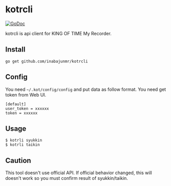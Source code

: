 # kotrcli

[![GoDoc](https://godoc.org/github.com/inabajunmr/kotrcli/github?status.svg)](https://godoc.org/github.com/inabajunmr/kotrcli)

kotrcli is api client for KING OF TIME My Recorder.

## Install
```
go get github.com/inabajunmr/kotrcli
```

## Config
You need `~/.kot/config/config` and put data as follow format. You need get token from Web UI.

```
[default]
user_token = xxxxxx
token = xxxxxx
```

## Usage
```
$ kotrli syukkin
$ kotrli taikin
```

## Caution
This tool doesn't use official API.
If official behavior changed, this will doesn't work so you must confirm result of syukkin/taikin.
